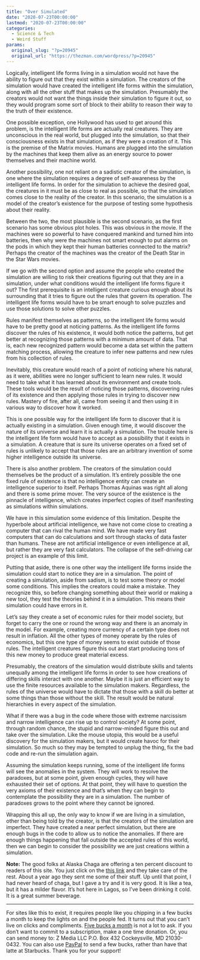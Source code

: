 ```yaml
---
title: "Over Simulated"
date: "2020-07-23T00:00:00"
lastmod: "2020-07-23T00:00:00"
categories:
  - Science & Tech
  - Weird Stuff
params:
  original_slug: "?p=20945"
  original_url: "https://thezman.com/wordpress/?p=20945"
---
```


Logically, intelligent life forms living in a simulation would not have
the ability to figure out that they exist within a simulation. The
creators of the simulation would have created the intelligent life forms
within the simulation, along with all the other stuff that makes up the
simulation. Presumably the creators would not want the things inside
their simulation to figure it out, so they would program some sort of
block to their ability to reason their way to the truth of their
existence.

One possible exception, one Hollywood has used to get around this
problem, is the intelligent life forms are actually real creatures. They
are unconscious in the real world, but plugged into the simulation, so
that their consciousness exists in that simulation, as if they were a
creation of it. This is the premise of the Matrix movies. Humans are
plugged into the simulation by the machines that keep them alive as an
energy source to power themselves and their machine world.

Another possibility, one not reliant on a sadistic creator of the
simulation, is one where the simulation requires a degree of
self-awareness by the intelligent life forms. In order for the
simulation to achieve the desired goal, the creatures in it must be as
close to real as possible, so that the simulation comes close to the
reality of the creator. In this scenario, the simulation is a model of
the creator’s existence for the purpose of testing some hypothesis about
their reality.

Between the two, the most plausible is the second scenario, as the first
scenario has some obvious plot holes. This was obvious in the movie. If
the machines were so powerful to have conquered mankind and turned him
into batteries, then why were the machines not smart enough to put
alarms on the pods in which they kept their human batteries connected to
the matrix? Perhaps the creator of the machines was the creator of the
Death Star in the Star Wars movies.

If we go with the second option and assume the people who created the
simulation are willing to risk their creations figuring out that they
are in a simulation, under what conditions would the intelligent life
forms figure it out? The first prerequisite is an intelligent creature
curious enough about its surrounding that it tries to figure out the
rules that govern its operation. The intelligent life forms would have
to be smart enough to solve puzzles and use those solutions to solve
other puzzles.

Rules manifest themselves as patterns, so the intelligent life forms
would have to be pretty good at noticing patterns. As the intelligent
life forms discover the rules of his existence, it would both notice the
patterns, but get better at recognizing those patterns with a minimum
amount of data. That is, each new recognized pattern would become a data
set within the pattern matching process, allowing the creature to infer
new patterns and new rules from his collection of rules.

Inevitably, this creature would reach of a point of noticing where his
natural, as it were, abilities were no longer sufficient to learn new
rules. It would need to take what it has learned about its environment
and create tools. These tools would be the result of noticing those
patterns, discovering rules of its existence and then applying those
rules in trying to discover new rules. Mastery of fire, after all, came
from seeing it and then using it in various way to discover how it
worked.

This is one possible way for the intelligent life form to discover that
it is actually existing in a simulation. Given enough time, it would
discover the nature of its universe and learn it is actually a
simulation. The trouble here is the intelligent life form would have to
accept as a possibility that it exists in a simulation. A creature that
is sure its universe operates on a fixed set of rules is unlikely to
accept that those rules are an arbitrary invention of some higher
intelligence outside its universe.

There is also another problem. The creators of the simulation could
themselves be the product of a simulation. It’s entirely possible the
one fixed rule of existence is that no intelligence entity can create an
intelligence superior to itself. Perhaps Thomas Aquinas was right all
along and there is some prime mover. The very source of the existence is
the pinnacle of intelligence, which creates imperfect copies of itself
manifesting as simulations within simulations.

We have in this simulation some evidence of this limitation. Despite the
hyperbole about artificial intelligence, we have not come close to
creating a computer that can rival the human mind. We have made very
fast computers that can do calculations and sort through stacks of data
faster than humans. These are not artificial intelligence or even
intelligence at all, but rather they are very fast calculators. The
collapse of the self-driving car project is an example of this limit.

Putting that aside, there is one other way the intelligent life forms
inside the simulation could start to notice they are in a simulation.
The point of creating a simulation, aside from sadism, is to test some
theory or model some conditions. This implies the creators could make a
mistake. They recognize this, so before changing something about their
world or making a new tool, they test the theories behind it in a
simulation. This means their simulation could have errors in it.

Let’s say they create a set of economic rules for their model society,
but forget to carry the one or round the wrong way and there is an
anomaly in the model. For example, creating more currency of a certain
type does not result in inflation. All the other types of money operate
by the rules of economics, but this one type of money seems to exist
outside of those rules. The intelligent creatures figure this out and
start producing tons of this new money to produce great material excess.

Presumably, the creators of the simulation would distribute skills and
talents unequally among the intelligent life forms in order to see how
creations of differing skills interact with one another. Maybe it is
just an efficient way to use the finite resources available to the
simulation makers. Regardless, the rules of the universe would have to
dictate that those with a skill do better at some things than those
without the skill. The result would be natural hierarchies in every
aspect of the simulation.

What if there was a bug in the code where those with extreme narcissism
and narrow intelligence can rise up to control society? At some point,
through random chance, the stupid and narrow-minded figure this out and
take over the simulation. Like the mouse utopia, this would be a useful
discovery for the simulation makers, but it would create havoc for their
simulation. So much so they may be tempted to unplug the thing, fix the
bad code and re-run the simulation again.

Assuming the simulation keeps running, some of the intelligent life
forms will see the anomalies in the system. They will work to resolve
the paradoxes, but at some point, given enough cycles, they will have
exhausted their set of options. At that point, they will have to
question the very axioms of their existence and that’s when they can
begin to contemplate the possibility they are in a simulation. The
number of paradoxes grows to the point where they cannot be ignored.

Wrapping this all up, the only way to know if we are living in a
simulation, other than being told by the creator, is that the creators
of the simulation are imperfect. They have created a near perfect
simulation, but there are enough bugs in the code to allow us to notice
the anomalies. If there are enough things happening that fall outside
the accepted rules of this world, then we can begin to consider the
possibility we are just creations within a simulation.

**Note:** The good folks at Alaska Chaga are offering a ten percent
discount to readers of this site. You just click on the
<a href="https://alaskachaga.us/discount/ZMAN" rel="noopener noreferrer"
target="_blank">this link</a> and they take care of the rest. About a
year ago they sent me some of their stuff. Up until that point, I had
never heard of chaga, but I gave a try and it is very good. It is like a
tea, but it has a milder flavor. It’s hot here in Lagos, so I’ve been
drinking it cold. It is a great summer beverage.

------------------------------------------------------------------------

For sites like this to exist, it requires people like you chipping in a
few bucks a month to keep the lights on and the people fed. It turns out
that you can’t live on clicks and compliments.
<a href="https://www.subscribestar.com/the-z-blog"
rel="noopener noreferrer" target="_blank">Five bucks a month</a> is not
a lot to ask. If you don’t want to commit to a subscription, make a one
time donation. Or, you can send money to: Z Media LLC P.O. Box 432
Cockeysville, MD 21030-0432. You can also use <a
href="https://www.paypal.com/cgi-bin/webscr?cmd=_s-xclick&amp;hosted_button_id=UDAS2Q8JYA6CN&amp;source=url"
rel="noopener noreferrer" target="_blank">PayPal</a> to send a few
bucks, rather than have that latte at Starbucks. Thank you for your
support!
